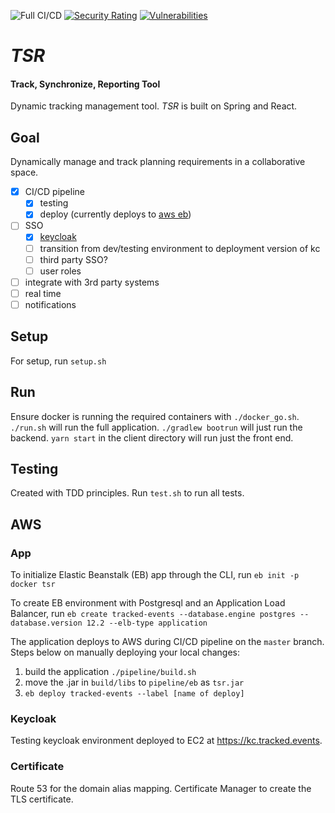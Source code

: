 ![Full CI/CD](https://github.com/gorhack/tsr/workflows/Full%20CI/CD/badge.svg)
[![Security Rating](https://sonarcloud.io/api/project_badges/measure?project=gorhack_tsr&metric=security_rating)](https://sonarcloud.io/dashboard?id=gorhack_tsr)
[![Vulnerabilities](https://sonarcloud.io/api/project_badges/measure?project=gorhack_tsr&metric=vulnerabilities)](https://sonarcloud.io/dashboard?id=gorhack_tsr)


# _TSR_
#### Track, Synchronize, Reporting Tool
Dynamic tracking management tool. _TSR_ is built on Spring and React.

## Goal
Dynamically manage and track planning requirements in a collaborative space.
- [x] CI/CD pipeline
    - [x] testing
    - [x] deploy (currently deploys to [aws eb](https://tracked.events))
- [ ] SSO
    - [x] [keycloak](https://kc.tracked.events/auth/)
    - [ ] transition from dev/testing environment to deployment version of kc
    - [ ] third party SSO?
    - [ ] user roles
- [ ] integrate with 3rd party systems
- [ ] real time
- [ ] notifications

## Setup
For setup, run `setup.sh`

## Run
Ensure docker is running the required containers with `./docker_go.sh`. `./run.sh` will run the full application.
`./gradlew bootrun` will just run the backend. `yarn start` in the client directory will run just the front end.

## Testing
Created with TDD principles. Run `test.sh` to run all tests.

## AWS
### App
To initialize Elastic Beanstalk (EB) app through the CLI, run `eb init -p docker tsr`

To create EB environment with Postgresql and an Application Load Balancer, run
`eb create tracked-events --database.engine postgres --database.version 12.2 --elb-type application`

The application deploys to AWS during CI/CD pipeline on the `master` branch. Steps below on manually deploying your local changes:
1. build the application `./pipeline/build.sh`
1. move the .jar in `build/libs` to `pipeline/eb` as `tsr.jar`
1. `eb deploy tracked-events --label [name of deploy]`

### Keycloak
Testing keycloak environment deployed to EC2 at https://kc.tracked.events.

### Certificate
Route 53 for the domain alias mapping. Certificate Manager to create the TLS certificate.

